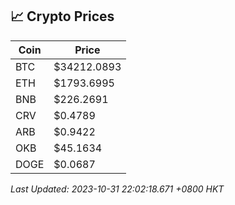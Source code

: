 ## 📈 Crypto Prices

| Coin | Price |
| ---- | ----- |
| BTC | $34212.0893 |
| ETH | $1793.6995 |
| BNB | $226.2691 |
| CRV | $0.4789 |
| ARB | $0.9422 |
| OKB | $45.1634 |
| DOGE | $0.0687 |

_Last Updated: 2023-10-31 22:02:18.671 +0800 HKT_